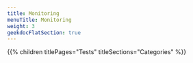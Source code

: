 ```yaml
---
title: Monitoring
menuTitle: Monitoring
weight: 3 
geekdocFlatSection: true
---
```


{{% children titlePages="Tests" titleSections="Categories" %}}
